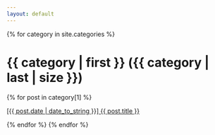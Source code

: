 ```yaml
---
layout: default
---
```


{% for category in site.categories %}
<h1 id="{{ category | first }}">{{ category | first }} ({{ category | last | size }})</h1>
  {% for post in category[1] %}
  <p> 
    <span class="glyphicon glyphicon-chevron-right"></span>
    <a href="{{ post.url }}">[{{ post.date | date_to_string }}]&nbsp;{{ post.title }}</a>
  </p>
  {% endfor %}
{% endfor %}
